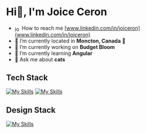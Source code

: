 <h1 align="start">Hi👋, I'm Joice Ceron</h1>

- <a href="https://linkedin.com/in/joiceron" target="blank"><img align="center" src="https://raw.githubusercontent.com/rahuldkjain/github-profile-readme-generator/master/src/images/icons/Social/linked-in-alt.svg" alt="joiceron" height="15" width="15" /></a>  How to reach me [www.linkedin.com/in/joiceron](www.linkedin.com/in/joiceron) 
- 📍 I’m currently located in **Moncton, Canada** 🍁
- 🔭 I’m currently working on **Budget Bloom**
- 🌱 I’m currently learning **Angular**
- 💬 Ask me about **cats**

<h2>Tech Stack</h2>

[![My Skills](https://skillicons.dev/icons?i=js,html,css,cpp,c,java,mysql,nodejs,py,react)](https://skillicons.dev)
[![My Skills](https://skillicons.dev/icons?i=unity,npm,postman,sass,regex,visualstudio,vscode,express,heroku,netlife)](https://skillicons.dev)

<h2>Design Stack</h2>

[![My Skills](https://skillicons.dev/icons?i=ai,ps,pr,blender,figma )](https://skillicons.dev)
